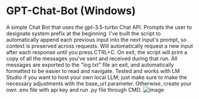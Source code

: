 # GPT-Chat-Bot (Windows)
A simple Chat Bot that uses the gpt-3.5-turbo Chat API. Prompts the user to designate system prefix at the beginning. I've built the script to automatically append each previous input into the next input's prompt, so context is preserved across requests. Will automatically request a new input after each response until you press CTRL+C. On exit, the script will print a copy of all the messages you've sent and received during that run. All messages are exported to the "log.txt" file an exit, and automatically formatted to be easier to read and navigate. Tested and works with LM Studio if you want to host your own local LLM; just make sure to make the necessary adjustments with the base_url parameter. Otherwise, create your own .env file with api key and run .py file through CMD. 
![image](https://github.com/G0-4/GPT-Chat-Bot-Windows-/assets/106123404/376cfe04-0c39-4a6a-976e-5d203ba686a3)

